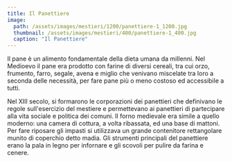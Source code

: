 ```yaml
---
title: Il Panettiere
image: 
  path: /assets/images/mestieri/1200/panettiere-1_1200.jpg
  thumbnail: /assets/images/mestieri/400/panettiere-1_400.jpg
  caption: "Il Panettiere"
---
```



Il pane è un alimento fondamentale della dieta umana da millenni. Nel Medioevo il pane era prodotto con farine di diversi cereali, tra cui orzo, frumento, farro, segale, avena e miglio che venivano miscelate tra loro a seconda delle necessità, per fare pane più o meno costoso ed accessibile a tutti.

<!-- more -->

Nel XIII secolo, si formarono le corporazioni dei panettieri che definivano le regole sull'esercizio del mestiere e permettevano ai panettieri di partecipare alla vita sociale e politica dei comuni. Il forno medievale era simile a quello moderno: una camera di cottura, a volta ribassata, ed una base di mattoni. Per fare riposare gli impasti si utilizzava un grande contenitore rettangolare munito di coperchio detto madia. Gli strumenti principali del panettiere erano la pala in legno per infornare e gli scovoli per pulire da farina e cenere.
